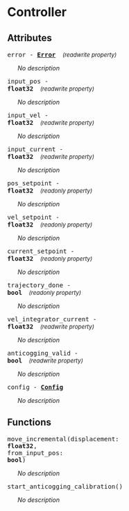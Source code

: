 





# Controller

## Attributes



<big><code>error - 
**[<span >Error</span>](controller.error.md)**</code></big>&nbsp;&nbsp;&nbsp;&nbsp;<span style="font-size: small;">_(readwrite property)_</span>

<ul>

_No description_</ul>

<big><code>input_pos - 
**<span title="C type: float, Python type: float">float32</span>**</code></big>&nbsp;&nbsp;&nbsp;&nbsp;<span style="font-size: small;">_(readwrite property)_</span>

<ul>

_No description_</ul>

<big><code>input_vel - 
**<span title="C type: float, Python type: float">float32</span>**</code></big>&nbsp;&nbsp;&nbsp;&nbsp;<span style="font-size: small;">_(readwrite property)_</span>

<ul>

_No description_</ul>

<big><code>input_current - 
**<span title="C type: float, Python type: float">float32</span>**</code></big>&nbsp;&nbsp;&nbsp;&nbsp;<span style="font-size: small;">_(readwrite property)_</span>

<ul>

_No description_</ul>

<big><code>pos_setpoint - 
**<span title="C type: float, Python type: float">float32</span>**</code></big>&nbsp;&nbsp;&nbsp;&nbsp;<span style="font-size: small;">_(readonly property)_</span>

<ul>

_No description_</ul>

<big><code>vel_setpoint - 
**<span title="C type: float, Python type: float">float32</span>**</code></big>&nbsp;&nbsp;&nbsp;&nbsp;<span style="font-size: small;">_(readonly property)_</span>

<ul>

_No description_</ul>

<big><code>current_setpoint - 
**<span title="C type: float, Python type: float">float32</span>**</code></big>&nbsp;&nbsp;&nbsp;&nbsp;<span style="font-size: small;">_(readonly property)_</span>

<ul>

_No description_</ul>

<big><code>trajectory_done - 
**<span title="C type: bool, Python type: bool">bool</span>**</code></big>&nbsp;&nbsp;&nbsp;&nbsp;<span style="font-size: small;">_(readonly property)_</span>

<ul>

_No description_</ul>

<big><code>vel_integrator_current - 
**<span title="C type: float, Python type: float">float32</span>**</code></big>&nbsp;&nbsp;&nbsp;&nbsp;<span style="font-size: small;">_(readwrite property)_</span>

<ul>

_No description_</ul>

<big><code>anticogging_valid - 
**<span title="C type: bool, Python type: bool">bool</span>**</code></big>&nbsp;&nbsp;&nbsp;&nbsp;<span style="font-size: small;">_(readwrite property)_</span>

<ul>

_No description_</ul>

<big><code>config - **[<span >Config</span>](controller.config.md)**</code></big>

<ul>

_No description_</ul>



## Functions



<big><code>move_incremental(displacement: 
**<span title="C type: float, Python type: float">float32</span>**, from_input_pos: 
**<span title="C type: bool, Python type: bool">bool</span>**)</code></big>

<ul>

_No description_</ul>

<big><code>start_anticogging_calibration()</code></big>

<ul>

_No description_</ul>


